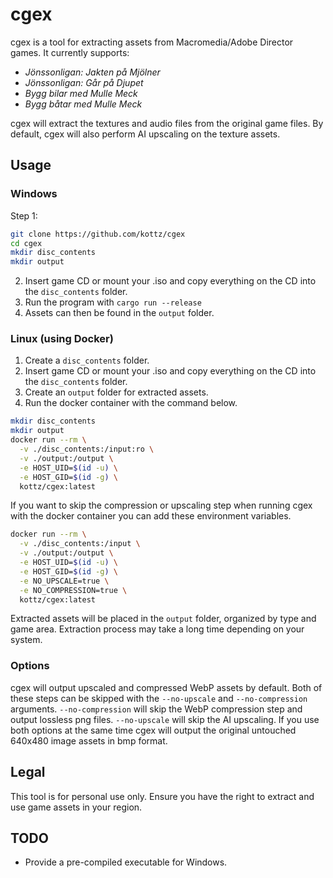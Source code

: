 # cgex
cgex is a tool for extracting assets from Macromedia/Adobe Director games. It currently supports:

- *Jönssonligan: Jakten på Mjölner*
- *Jönssonligan: Går på Djupet*
- *Bygg bilar med Mulle Meck*
- *Bygg båtar med Mulle Meck*

cgex will extract the textures and audio files from the original game files. By default, cgex will also perform AI upscaling on the texture assets.

## Usage

### Windows

Step 1:
```bash
git clone https://github.com/kottz/cgex
cd cgex
mkdir disc_contents
mkdir output
```
2. Insert game CD or mount your .iso and copy everything on the CD into the `disc_contents` folder.
3. Run the program with `cargo run --release`
4. Assets can then be found in the `output` folder.

### Linux (using Docker)

1. Create a `disc_contents` folder.
2. Insert game CD or mount your .iso and copy everything on the CD into the `disc_contents` folder.
3. Create an `output` folder for extracted assets.
4. Run the docker container with the command below.

```bash
mkdir disc_contents
mkdir output
docker run --rm \
  -v ./disc_contents:/input:ro \
  -v ./output:/output \
  -e HOST_UID=$(id -u) \
  -e HOST_GID=$(id -g) \
  kottz/cgex:latest
```

If you want to skip the compression or upscaling step when running cgex with the docker container you can add these environment variables.
```bash
docker run --rm \
  -v ./disc_contents:/input \
  -v ./output:/output \
  -e HOST_UID=$(id -u) \
  -e HOST_GID=$(id -g) \
  -e NO_UPSCALE=true \
  -e NO_COMPRESSION=true \
  kottz/cgex:latest
```

Extracted assets will be placed in the `output` folder, organized by type and game area. Extraction process may take a long time depending on your system.

### Options

cgex will output upscaled and compressed WebP assets by default. Both of these steps can be skipped with the `--no-upscale` and `--no-compression` arguments.
`--no-compression` will skip the WebP compression step and output lossless png files. `--no-upscale` will skip the AI upscaling.
If you use both options at the same time cgex will output the original untouched 640x480 image assets in bmp format.

## Legal

This tool is for personal use only. Ensure you have the right to extract and use game assets in your region.

## TODO
- Provide a pre-compiled executable for Windows.
